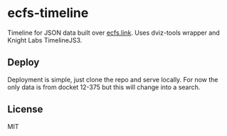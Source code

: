 # ecfs-timeline
Timeline for JSON data built over [ecfs.link](http://ecfs.link).   Uses dviz-tools wrapper and Knight Labs TimelineJS3.

## Deploy
Deployment is simple, just clone the repo and serve locally.  For now the only data is from docket 12-375 but this will change into a search.

## License
MIT
